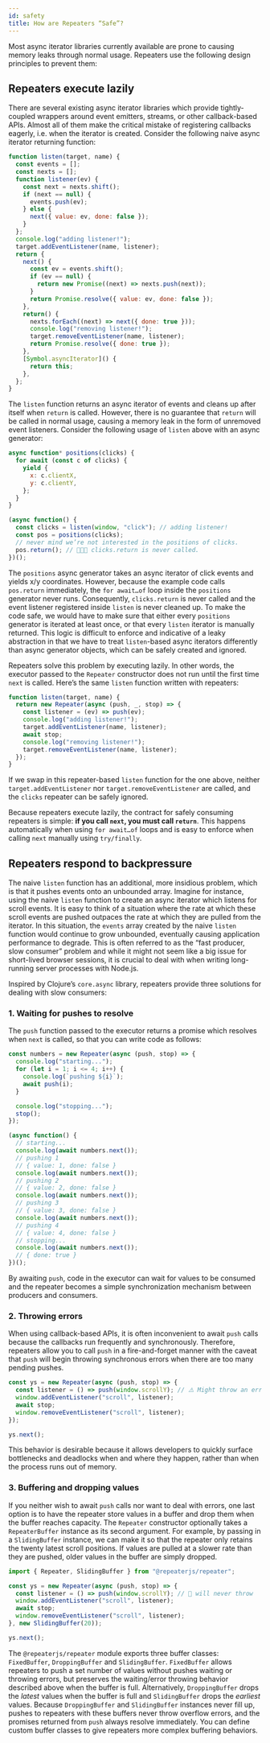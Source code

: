 ```yaml
---
id: safety
title: How are Repeaters “Safe”?
---
```


Most async iterator libraries currently available are prone to causing memory leaks through normal usage. Repeaters use the following design principles to prevent them:

## Repeaters execute lazily
There are several existing async iterator libraries which provide tightly-coupled wrappers around event emitters, streams, or other callback-based APIs. Almost all of them make the critical mistake of registering callbacks eagerly, i.e. when the iterator is created. Consider the following naive async iterator returning function:

```js
function listen(target, name) {
  const events = [];
  const nexts = [];
  function listener(ev) {
    const next = nexts.shift();
    if (next == null) {
      events.push(ev);
    } else {
      next({ value: ev, done: false });
    }
  };
  console.log("adding listener!");
  target.addEventListener(name, listener);
  return {
    next() {
      const ev = events.shift();
      if (ev == null) {
        return new Promise((next) => nexts.push(next));
      }
      return Promise.resolve({ value: ev, done: false });
    },
    return() {
      nexts.forEach((next) => next({ done: true }));
      console.log("removing listener!");
      target.removeEventListener(name, listener);
      return Promise.resolve({ done: true });
    },
    [Symbol.asyncIterator]() {
      return this;
    },
  };
}
```

The `listen` function returns an async iterator of events and cleans up after itself when `return` is called. However, there is no guarantee that `return` will be called in normal usage, causing a memory leak in the form of unremoved event listeners. Consider the following usage of `listen` above with an async generator:

```js
async function* positions(clicks) {
  for await (const c of clicks) {
    yield {
      x: c.clientX,
      y: c.clientY,
    };
  }
}

(async function() {
  const clicks = listen(window, "click"); // adding listener!
  const pos = positions(clicks);
  // never mind we’re not interested in the positions of clicks.
  pos.return(); // 💭💭💭 clicks.return is never called.
})();
```

The `positions` async generator takes an async iterator of click events and yields x/y coordinates. However, because the example code calls `pos.return` immediately, the `for await…of` loop inside the `positions` generator never runs. Consequently, `clicks.return` is never called and the event listener registered inside `listen` is never cleaned up. To make the code safe, we would have to make sure that either every `positions` generator is iterated at least once, or that every `listen` iterator is manually returned. This logic is difficult to enforce and indicative of a leaky abstraction in that we have to treat `listen`-based async iterators differently than async generator objects, which can be safely created and ignored.

Repeaters solve this problem by executing lazily. In other words, the executor passed to the `Repeater` constructor does not run until the first time `next` is called. Here’s the same `listen` function written with repeaters:

```js
function listen(target, name) {
  return new Repeater(async (push, _, stop) => {
    const listener = (ev) => push(ev);
    console.log("adding listener!");
    target.addEventListener(name, listener);
    await stop;
    console.log("removing listener!");
    target.removeEventListener(name, listener);
  });
}
```

If we swap in this repeater-based `listen` function for the one above, neither `target.addEventListener` nor `target.removeEventListener` are called, and the `clicks` repeater can be safely ignored.

Because repeaters execute lazily, the contract for safely consuming repeaters is simple: **if you call `next`, you must call `return`**. This happens automatically when using `for await…of` loops and is easy to enforce when calling `next` manually using `try/finally`.

## Repeaters respond to backpressure
The naive `listen` function has an additional, more insidious problem, which is that it pushes events onto an unbounded array. Imagine for instance, using the naive `listen` function to create an async iterator which listens for scroll events. It is easy to think of a situation where the rate at which these scroll events are pushed outpaces the rate at which they are pulled from the iterator. In this situation, the `events` array created by the naive `listen` function would continue to grow unbounded, eventually causing application performance to degrade. This is often referred to as the “fast producer, slow consumer” problem and while it might not seem like a big issue for short-lived browser sessions, it is crucial to deal with when writing long-running server processes with Node.js.

Inspired by Clojure’s `core.async` library, repeaters provide three solutions for dealing with slow consumers:

### 1. Waiting for pushes to resolve
The `push` function passed to the executor returns a promise which resolves when `next` is called, so that you can write code as follows:

```js
const numbers = new Repeater(async (push, stop) => {
  console.log("starting...");
  for (let i = 1; i <= 4; i++) {
    console.log(`pushing ${i}`);
    await push(i);
  }

  console.log("stopping...");
  stop();
});

(async function() {
  // starting...
  console.log(await numbers.next());
  // pushing 1
  // { value: 1, done: false }
  console.log(await numbers.next());
  // pushing 2
  // { value: 2, done: false }
  console.log(await numbers.next());
  // pushing 3
  // { value: 3, done: false }
  console.log(await numbers.next());
  // pushing 4
  // { value: 4, done: false }
  // stopping...
  console.log(await numbers.next());
  // { done: true }
})();
```

By awaiting `push`, code in the executor can wait for values to be consumed and the repeater becomes a simple synchronization mechanism between producers and consumers.

### 2. Throwing errors

When using callback-based APIs, it is often inconvenient to await `push` calls because the callbacks run frequently and synchronously. Therefore, repeaters allow you to call `push` in a fire-and-forget manner with the caveat that `push` will begin throwing synchronous errors when there are too many pending pushes.

```js
const ys = new Repeater(async (push, stop) => {
  const listener = () => push(window.scrollY); // ⚠️ Might throw an error!
  window.addEventListener("scroll", listener);
  await stop;
  window.removeEventListener("scroll", listener);
});

ys.next();
```

This behavior is desirable because it allows developers to quickly surface bottlenecks and deadlocks when and where they happen, rather than when the process runs out of memory.

### 3. Buffering and dropping values

If you neither wish to await `push` calls nor want to deal with errors, one last option is to have the repeater store values in a buffer and drop them when the buffer reaches capacity. The `Repeater` constructor optionally takes a `RepeaterBuffer` instance as its second argument. For example, by passing in a `SlidingBuffer` instance, we can make it so that the repeater only retains the twenty latest scroll positions. If values are pulled at a slower rate than they are pushed, older values in the buffer are simply dropped.

```js
import { Repeater, SlidingBuffer } from "@repeaterjs/repeater";

const ys = new Repeater(async (push, stop) => {
  const listener = () => push(window.scrollY); // 🙂 will never throw
  window.addEventListener("scroll", listener);
  await stop;
  window.removeEventListener("scroll", listener);
}, new SlidingBuffer(20));

ys.next();
```

The `@repeaterjs/repeater` module exports three buffer classes: `FixedBuffer`, `DroppingBuffer` and `SlidingBuffer`. `FixedBuffer` allows repeaters to push a set number of values without pushes waiting or throwing errors, but preserves the waiting/error throwing behavior described above when the buffer is full. Alternatively, `DroppingBuffer` drops the *latest* values when the buffer is full and `SlidingBuffer` drops the *earliest* values. Because `DroppingBuffer` and `SlidingBuffer` instances never fill up, pushes to repeaters with these buffers never throw overflow errors, and the promises returned from `push` always resolve immediately. You can define custom buffer classes to give repeaters more complex buffering behaviors.
